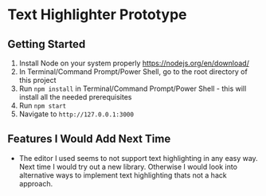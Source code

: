 # Text Highlighter Prototype
## Getting Started
1. Install Node on your system properly https://nodejs.org/en/download/
2. In Terminal/Command Prompt/Power Shell, go to the root directory of this project
3. Run `npm install` in Terminal/Command Prompt/Power Shell - this will install all the needed prerequisites
4. Run `npm start`
5. Navigate to `http://127.0.0.1:3000`
## Features I Would Add Next Time
- The editor I used seems to not support text highlighting in any easy way. Next time I would try out a new library. Otherwise I would look into alternative ways to implement text highlighting thats not a hack approach.  

